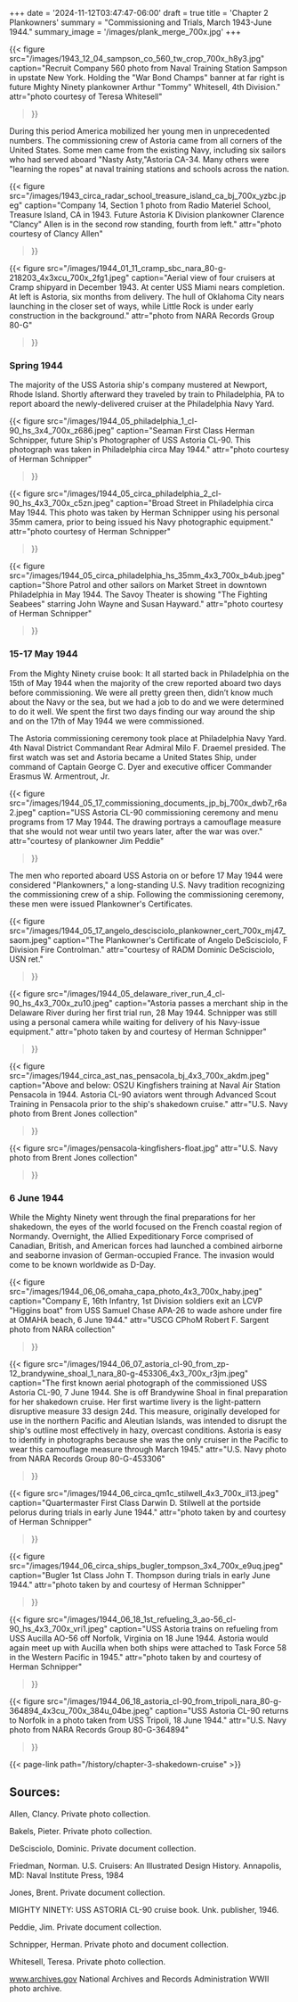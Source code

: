 +++
date = '2024-11-12T03:47:47-06:00'
draft = true
title = 'Chapter 2 Plankowners'
summary = "Commissioning and Trials, March 1943-June 1944."
summary_image = '/images/plank_merge_700x.jpg'
+++

{{< figure src="/images/1943_12_04_sampson_co_560_tw_crop_700x_h8y3.jpg" 
           caption="Recruit Company 560 photo from Naval Training Station Sampson in upstate New York. Holding the \"War Bond Champs\" banner at far right is future Mighty Ninety plankowner Arthur \"Tommy\" Whitesell, 4th Division." 
           attr="photo courtesy of Teresa Whitesell"
>}}

During this period America mobilized her young men in unprecedented numbers. The commissioning crew of Astoria came from all corners of the United States. Some men came from the existing Navy, including six sailors who had served aboard "Nasty Asty,"Astoria CA-34. Many others were "learning the ropes" at naval training stations and schools across the nation.

{{< figure src="/images/1943_circa_radar_school_treasure_island_ca_bj_700x_yzbc.jpeg" 
           caption="Company 14, Section 1 photo from Radio Materiel School, Treasure Island, CA in 1943. Future Astoria K Division plankowner Clarence \"Clancy\" Allen is in the second row standing, fourth from left." 
           attr="photo courtesy of Clancy Allen"
>}}

{{< figure src="/images/1944_01_11_cramp_sbc_nara_80-g-218203_4x3xcu_700x_2fg1.jpeg" 
           caption="Aerial view of four cruisers at Cramp shipyard in December 1943. At center USS Miami nears completion. At left is Astoria, six months from delivery. The hull of Oklahoma City nears launching in the closer set of ways, while Little Rock is under early construction in the background." 
           attr="photo from NARA Records Group 80-G"
>}}

### Spring 1944
The majority of the USS Astoria ship's company mustered at Newport, Rhode Island. Shortly afterward they traveled by train to Philadelphia, PA to report aboard the newly-delivered cruiser at the Philadelphia Navy Yard.

{{< figure src="/images/1944_05_philadelphia_1_cl-90_hs_3x4_700x_z686.jpeg" 
           caption="Seaman First Class Herman Schnipper, future Ship's Photographer of USS Astoria CL-90. This photograph was taken in Philadelphia circa May 1944." 
           attr="photo courtesy of Herman Schnipper"
>}}

{{< figure src="/images/1944_05_circa_philadelphia_2_cl-90_hs_4x3_700x_c5zn.jpeg" 
           caption="Broad Street in Philadelphia circa May 1944. This photo was taken by Herman Schnipper using his personal 35mm camera, prior to being issued his Navy photographic equipment." 
           attr="photo courtesy of Herman Schnipper"
>}}

{{< figure src="/images/1944_05_circa_philadelphia_hs_35mm_4x3_700x_b4ub.jpeg" 
           caption="Shore Patrol and other sailors on Market Street in downtown Philadelphia in May 1944. The Savoy Theater is showing \"The Fighting Seabees\" starring John Wayne and Susan Hayward." 
           attr="photo courtesy of Herman Schnipper"
>}}

### 15-17 May 1944
From the Mighty Ninety cruise book:
It all started back in Philadelphia on the 15th of May 1944 when the majority of the crew reported aboard two days before commissioning. We were all pretty green then, didn’t know much about the Navy or the sea, but we had a job to do and we were determined to do it well. We spent the first two days finding our way around the ship and on the 17th of May 1944 we were commissioned.

The Astoria commissioning ceremony took place at Philadelphia Navy Yard. 4th Naval District Commandant Rear Admiral Milo F. Draemel presided. The first watch was set and Astoria became a United States Ship, under command of Captain George C. Dyer and executive officer Commander Erasmus W. Armentrout, Jr.

{{< figure src="/images/1944_05_17_commissioning_documents_jp_bj_700x_dwb7_r6a2.jpeg" 
           caption="USS Astoria CL-90 commissioning ceremony and menu programs from 17 May 1944. The drawing portrays a camouflage measure that she would not wear until two years later, after the war was over." 
           attr="courtesy of plankowner Jim Peddie"
>}}

The men who reported aboard USS Astoria on or before 17 May 1944 were considered "Plankowners," a long-standing U.S. Navy tradition recognizing the commissioning crew of a ship. Following the commissioning ceremony, these men were issued Plankowner's Certificates.

{{< figure src="/images/1944_05_17_angelo_descisciolo_plankowner_cert_700x_mj47_saom.jpeg" 
           caption="The Plankowner's Certificate of Angelo DeScisciolo, F Division Fire Controlman." 
           attr="courtesy of RADM Dominic DeScisciolo, USN ret."
>}}

{{< figure src="/images/1944_05_delaware_river_run_4_cl-90_hs_4x3_700x_zu10.jpeg" 
           caption="Astoria passes a merchant ship in the Delaware River during her first trial run, 28 May 1944. Schnipper was still using a personal camera while waiting for delivery of his Navy-issue equipment." 
           attr="photo taken by and courtesy of Herman Schnipper"
>}}

{{< figure src="/images/1944_circa_ast_nas_pensacola_bj_4x3_700x_akdm.jpeg" 
           caption="Above and below: OS2U Kingfishers training at Naval Air Station Pensacola in 1944. Astoria CL-90 aviators went through Advanced Scout Training in Pensacola prior to the ship's shakedown cruise." 
           attr="U.S. Navy photo from Brent Jones collection"
>}}

{{< figure src="/images/pensacola-kingfishers-float.jpg" 
           attr="U.S. Navy photo from Brent Jones collection"
>}}

### 6 June 1944
While the Mighty Ninety went through the final preparations for her shakedown, the eyes of the world focused on the French coastal region of Normandy. Overnight, the Allied Expeditionary Force comprised of Canadian, British, and American forces had launched a combined airborne and seaborne invasion of German-occupied France. The invasion would come to be known worldwide as D-Day.

{{< figure src="/images/1944_06_06_omaha_capa_photo_4x3_700x_haby.jpeg" 
           caption="Company E, 16th Infantry, 1st Division soldiers exit an LCVP \"Higgins boat\" from USS Samuel Chase APA-26 to wade ashore under fire at OMAHA beach, 6 June 1944." 
           attr="USCG CPhoM Robert F. Sargent photo from NARA collection"
>}}

{{< figure src="/images/1944_06_07_astoria_cl-90_from_zp-12_brandywine_shoal_1_nara_80-g-453306_4x3_700x_r3jm.jpeg" 
           caption="The first known aerial photograph of the commissioned USS Astoria CL-90, 7 June 1944. She is off Brandywine Shoal in final preparation for her shakedown cruise. Her first wartime livery is the light-pattern disruptive measure 33 design 24d. This measure, originally developed for use in the northern Pacific and Aleutian Islands, was intended to disrupt the ship's outline most effectively in hazy, overcast conditions. Astoria is easy to identify in photographs because she was the only cruiser in the Pacific to wear this camouflage measure through March 1945." 
           attr="U.S. Navy photo from NARA Records Group 80-G-453306"
>}}

{{< figure src="/images/1944_06_circa_qm1c_stilwell_4x3_700x_il13.jpeg" 
           caption="Quartermaster First Class Darwin D. Stilwell at the portside pelorus during trials in early June 1944." 
           attr="photo taken by and courtesy of Herman Schnipper"
>}}

{{< figure src="/images/1944_06_circa_ships_bugler_tompson_3x4_700x_e9uq.jpeg" 
           caption="Bugler 1st Class John T. Thompson during trials in early June 1944." 
           attr="photo taken by and courtesy of Herman Schnipper"
>}}

{{< figure src="/images/1944_06_18_1st_refueling_3_ao-56_cl-90_hs_4x3_700x_vri1.jpeg" 
           caption="USS Astoria trains on refueling from USS Aucilla AO-56 off Norfolk, Virginia on 18 June 1944. Astoria would again meet up with Aucilla when both ships were attached to Task Force 58 in the Western Pacific in 1945." 
           attr="photo taken by and courtesy of Herman Schnipper"
>}}

{{< figure src="/images/1944_06_18_astoria_cl-90_from_tripoli_nara_80-g-364894_4x3cu_700x_384u_04be.jpeg" 
           caption="USS Astoria CL-90 returns to Norfolk in a photo taken from USS Tripoli, 18 June 1944." 
           attr="U.S. Navy photo from NARA Records Group 80-G-364894"
>}}

{{< page-link path="/history/chapter-3-shakedown-cruise" >}}

## Sources:

Allen, Clancy.  Private photo collection.

Bakels, Pieter. Private photo collection.

DeScisciolo, Dominic.  Private document collection.

Friedman, Norman.  U.S. Cruisers: An Illustrated Design History.   Annapolis, MD: Naval Institute Press, 1984

Jones, Brent.  Private document collection.

MIGHTY NINETY: USS ASTORIA CL-90 cruise book.  Unk. publisher, 1946.

Peddie, Jim.  Private document collection.

Schnipper, Herman.  Private photo and document collection.

Whitesell, Teresa.  Private photo collection.

www.archives.gov National Archives and Records Administration WWII photo archive.